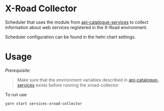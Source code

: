 # X-Road Collector

Scheduler that uses the module from [api-catalogue-services] to collect
information about web services registered in the X-Road environment.

Scheduler configuration can be found in the helm chart settings.

# Usage

_Prerequisite:_

> Make sure that the environment variables described in [api-catalogue-services]
> exists before running the xroad-collector

To run use

```bash
yarn start services-xroad-collector
```

[api-catalogue-services]: ../../../libs/api-catalogue/services/README.md

